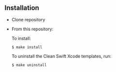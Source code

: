 ## Installation

-  Clone repository
-  From this repository:
    
    To install:
    ```
    $ make install
    ```

    To uninstall the Clean Swift Xcode templates, run:
    ```
    $ make uninstall
    ```
